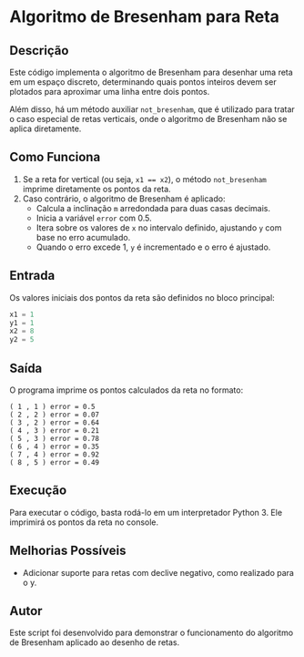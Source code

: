 # Algoritmo de Bresenham para Reta

## Descrição
Este código implementa o algoritmo de Bresenham para desenhar uma reta em um espaço discreto, determinando quais pontos inteiros devem ser plotados para aproximar uma linha entre dois pontos.

Além disso, há um método auxiliar `not_bresenham`, que é utilizado para tratar o caso especial de retas verticais, onde o algoritmo de Bresenham não se aplica diretamente.

## Como Funciona
1. Se a reta for vertical (ou seja, `x1 == x2`), o método `not_bresenham` imprime diretamente os pontos da reta.
2. Caso contrário, o algoritmo de Bresenham é aplicado:
   - Calcula a inclinação `m` arredondada para duas casas decimais.
   - Inicia a variável `error` com 0.5.
   - Itera sobre os valores de `x` no intervalo definido, ajustando `y` com base no erro acumulado.
   - Quando o erro excede 1, `y` é incrementado e o erro é ajustado.

## Entrada
Os valores iniciais dos pontos da reta são definidos no bloco principal:
```python
x1 = 1
y1 = 1
x2 = 8
y2 = 5
```

## Saída
O programa imprime os pontos calculados da reta no formato:
```
( 1 , 1 ) error = 0.5
( 2 , 2 ) error = 0.07
( 3 , 2 ) error = 0.64
( 4 , 3 ) error = 0.21
( 5 , 3 ) error = 0.78
( 6 , 4 ) error = 0.35
( 7 , 4 ) error = 0.92
( 8 , 5 ) error = 0.49
```

## Execução
Para executar o código, basta rodá-lo em um interpretador Python 3. Ele imprimirá os pontos da reta no console.

## Melhorias Possíveis
- Adicionar suporte para retas com declive negativo, como realizado para o y.

## Autor
Este script foi desenvolvido para demonstrar o funcionamento do algoritmo de Bresenham aplicado ao desenho de retas.
